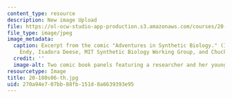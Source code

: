 ```yaml
---
content_type: resource
description: New image Upload
file: https://ol-ocw-studio-app-production.s3.amazonaws.com/courses/20-180-biological-engineering-programming-spring-2006/270a94e707bb88fb151d8a6639393e95_20-180s06-th.jpg
file_type: image/jpeg
image_metadata:
  caption: Excerpt from the comic "Adventures in Synthetic Biology." (Image by Drew
    Endy, Isadora Deese, MIT Synthetic Biology Working Group, and Chuck Wadey.)
  credit: ''
  image-alt: Two comic book panels featuring a researcher and her young assistant.
resourcetype: Image
title: 20-180s06-th.jpg
uid: 270a94e7-07bb-88fb-151d-8a6639393e95
---
```

